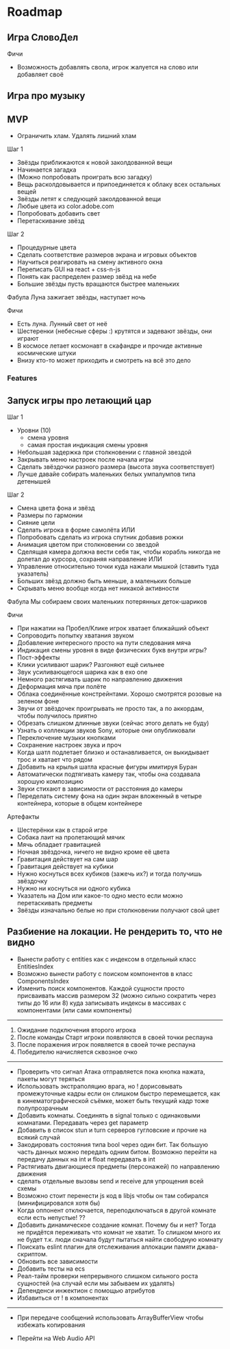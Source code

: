 # Roadmap

## Игра СловоДел

Фичи

-   Возможность добавлять свола, игрок жалуется на слово или добавляет своё

## Игра про музыку

## MVP

-   Ограничить хлам. Удалять лишний хлам

Шаг 1

-   Звёзды приближаются к новой заколдованной вещи
-   Начинается загадка
-   (Можно попробовать проиграть всю загадку)
-   Вещь расколдовывается и припоединяется к облаку всех остальных вещей
-   Звёзды летят к следующей заколдованной вещи
-   Любые цвета из color.adobe.com
-   Попробовать добавить свет
-   Перетаскивание звёзд

Шаг 2

-   Процедурные цвета
-   Сделать соответствие размеров экрана и игровых объектов
-   Научиться реагировать на смену активного окна
-   Переписать GUI на react + css-n-js
-   Понять как распределен размер звёзд на небе
-   Большие звёзды пусть вращаются быстрее маленьких

Фабула
Луна зажигает звёзды, наступает ночь

Фичи

-   Есть луна. Лунный свет от неё
-   Шестеренки (небесные сферы :) крутятся и задевают звёзды, они играют
-   В космосе летает космонавт в скафандре и прочиде активные космические штуки
-   Внизу кто-то может приходить и смотреть на всё это дело

### Features

## Запуск игры про летающий цар

Шаг 1

-   Уровни (10)
    -   смена уровня
    -   самая простая индикация смены уровня
-   Небольшая задержка при столкновении с главной звездой
-   Закрывать меню настроек после начала игры
-   Сделать звёздочки разного размера (высота звука соответствует)
-   Лучше давайе собирать маленьких белых умпалумпов типа детенышей

Шаг 2

-   Смена цвета фона и звёзд
-   Размеры по гармонии
-   Сияние цели
-   Сделать игрока в форме самолёта ИЛИ
-   Попробовать сделать из игрока спутник добавив рожки
-   Анимация цветом при столкновении со звездой
-   Сделящая камера должна вести себя так,
    чтобы корабль никогда не долетал до курсора,
    сохраняя направление ИЛИ
-   Управление относительно точки куда нажали мышкой (ставить туда указатель)
-   Больших звёзд должно быть меньше, а маленьких больше
-   Скрывать меню вообще когда нет никакой активности

Фабула
Мы собираем своих маленьких потерянных деток-шариков

Фичи

-   При нажатии на Пробел/Клике игрок хватает ближайший объект
-   Сопроводить попытку хватания звуком
-   Добавление интересного просто на пути следования мяча
-   Индикация смены уровня в виде физических букв внутри игры?
-   Пост-эффекты
-   Клики усиливают шарик? Разгоняют ещё сильнее
-   Звук усиливающегося шарика как в exo one
-   Немного растягивать шарик по направлению движения
-   Деформация мяча при полёте
-   Облака соединённые констрейнтами. Хорошо смотрятся розовые на зеленом фоне
-   Звучи от звёздочек проигрывать не просто так, а по аккордам, чтобы получилось приятно
-   Обрезать слишком длинные звуки (сейчас этого делать не буду)
-   Узнать о коллекции звуков Sony, которые они опубликовали
-   Переключение музыки кнопками
-   Сохранение настроек звука и проч
-   Когда шатл подлетает близко и останавливается, он выкидывает трос и хватает что рядом
-   Добавить на крылья шатла красные фигуры имитируя Буран
-   Автоматически подтягивать камеру так, чтобы она создавала хорошую композицию
-   Звуки стихают в зависимости от расстояния до камеры
-   Переделать систему фона на один экран вложенный в четыре контейнера, которые в общем контейнере

Артефакты

-   Шестерёнки как в старой игре
-   Собака лаит на пролетающий мячик
-   Мячь обладает гравитацией
-   Ночная звёздочка, ничего не видно кроме её цвета
-   Гравитация действует на сам шар
-   Гравитация действует на кубики
-   Нужно коснуться всех кубиков (зажечь их?) и тогда получишь звёздочку
-   Нужно ни коснуться ни одного кубика
-   Указатель на Дом или какое-то одно место если можно перетаскивать предметы
-   Звёзды изначально белые но при столкновении получают свой цвет

## Разбиение на локации. Не рендерить то, что не видно

-   Вынести работу с entities как с индексом в отдельный класс EntitiesIndex
-   Возможно вынести работу с поиском компонентов в класс ComponentsIndex
-   Изменить поиск компонентов. Каждой сущности просто присваивать массив размером 32 (можно сильно сократить через типы до 16 или 8) куда записывать индексы в массивах с компонентами (или сами компоненты)

---

1. Ожидание подключения второго игрока
2. После команды Старт игроки появляются в своей точки респауна
3. После поражения игрок появляется в своей точке респауна
4. Победителю начисляется сквозное очко

---

-   Проверить что сигнал Атака отправляется пока кнопка нажата, пакеты могут теряться
-   Использовать экстраполяцию врага, но ! дорисовывать промежуточные кадры если он слишком быстро перемещается, как в кинематографической съёмке, может быть текущий кадр тоже полупрозрачным
-   Добавить комнаты. Соединять в signal только с одинаковыми комнатами. Передавать через get параметр
-   Добавить в список stun и turn серверов гугловские и прочие на всякий случай
-   Закодировать состояния типа bool через один бит. Так большую часть данных можно передать одним битом. Возможно перейти на передачу данных на int и float передавать в int
-   Растягивать двигающиеся предметы (персонажей) по направлению движения
-   сделать отдельные вызовы send и receive для упрощения всей схемы
-   Возможно стоит перенести js код в libjs чтобы он там собирался (минифицировался хотя бы)
-   Когда оппонент отключается, переподключаться в другой комнате если есть непустые! ??
-   Добавить динамическое создание комнат. Почему бы и нет? Тогда не придётся переживать что комнат не хватит. То слишком много их не будет т.к. люди сначала будут пытаться найти свободную комнату
-   Поискать eslint плагин для отслеживания аллокации памяти джава-скриптом.
-   Обновить все зависимости
-   Добавить тесты на ecs
-   Реал-тайм проверки непрерывного слишком сильного роста сущностей (на случай если мы забываем их удалять)
-   Депенденси инжектион с помощью атрибутов
-   Избавиться от ! в компонентах

---

-   При передаче сообщений использовать ArrayBufferView чтобы избежать копирования

-   Перейти на Web Audio API
